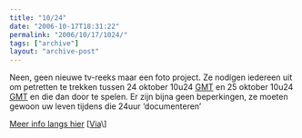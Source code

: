 ```yaml
---
title: "10/24"
date: "2006-10-17T18:31:22"
permalink: "2006/10/17/1024/"
tags: ["archive"]
layout: "archive-post"
---
```

Neen, geen nieuwe tv-reeks maar een foto project. Ze nodigen iedereen uit om petretten te trekken tussen 24 oktober 10u24 [GMT](http://wwp.greenwichmeantime.com/ "http://wwp.greenwichmeantime.com/") en 25 oktober 10u24 [GMT](http://wwp.greenwichmeantime.com/ "http://wwp.greenwichmeantime.com/") en die dan door te spelen. Er zijn bijna geen beperkingen, ze moeten gewoon uw leven tijdens die 24uur ‘documenteren’

[Meer info langs hier](http://www.wrkshy.net/1024/1024.htm "http://www.wrkshy.net/1024/1024.htm") \[[Via](http://www.lomography.com/blog/?id=278&referer=blog "http://www.lomography.com/blog/?id=278&referer=blog")\]
